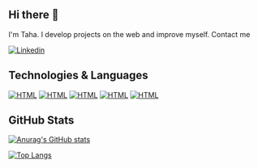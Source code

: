 ## Hi there 👋

I'm Taha. I develop projects on the web and improve myself.
Contact me

[![Linkedin](https://img.shields.io/badge/LinkedIn-0077B5?style=for-the-badge&logo=linkedin&logoColor=white)](https://www.linkedin.com/in/taha-y%C4%B1ld%C4%B1r%C4%B1m/)


## Technologies & Languages

[![HTML](https://img.shields.io/badge/HTML5-E34F26?style=for-the-badge&logo=html5&logoColor=white)]() [![HTML](https://img.shields.io/badge/CSS3-1572B6?style=for-the-badge&logo=css3&logoColor=white)]() [![HTML](https://img.shields.io/badge/JavaScript-F7DF1E?style=for-the-badge&logo=javascript&logoColor=black)]() [![HTML](https://img.shields.io/badge/React-20232A?style=for-the-badge&logo=react&logoColor=61DAFB)]() [![HTML](https://img.shields.io/badge/Java-ED8B00?style=for-the-badge&logo=java&logoColor=white)]()


## GitHub Stats

[![Anurag's GitHub stats](https://github-readme-stats.vercel.app/api?username=thyldrm&hide=contribs,prs&show_icons=true&theme=merko&border_radius=25)](https://github.com/anuraghazra/github-readme-stats)

[![Top Langs](https://github-readme-stats.vercel.app/api/top-langs/?username=thyldrm&layout=compact&border_radius=25)](https://github.com/anuraghazra/github-readme-stats)
